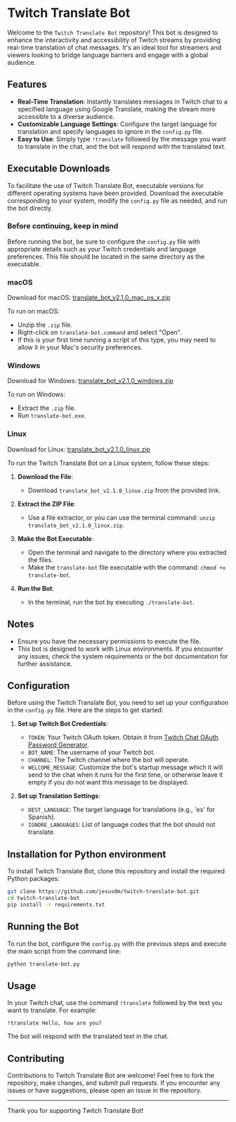 
# Twitch Translate Bot

Welcome to the `Twitch Translate Bot` repository! This bot is designed to enhance the interactivity and accessibility of Twitch streams by providing real-time translation of chat messages. It's an ideal tool for streamers and viewers looking to bridge language barriers and engage with a global audience.

## Features

- **Real-Time Translation**: Instantly translates messages in Twitch chat to a specified language using Google Translate, making the stream more accessible to a diverse audience.
- **Customizable Language Settings**: Configure the target language for translation and specify languages to ignore in the `config.py` file.
- **Easy to Use**: Simply type `!translate` followed by the message you want to translate in the chat, and the bot will respond with the translated text.


## Executable Downloads

To facilitate the use of Twitch Translate Bot, executable versions for different operating systems have been provided. Download the executable corresponding to your system, modify the `config.py` file as needed, and run the bot directly.

### Before continuing, keep in mind
Before running the bot, be sure to configure the `config.py` file with appropriate details such as your Twitch credentials and language preferences. This file should be located in the same directory as the executable.

### macOS

Download for macOS: [translate_bot_v2.1.0_mac_os_x.zip](https://github.com/jesus0m/twitch-translate-bot/releases/download/2.1.0/translate_bot_v2.1.0_mac_os_x.zip)

To run on macOS:
- Unzip the `.zip` file.
- Right-click on `translate-bot.command` and select "Open".
- If this is your first time running a script of this type, you may need to allow it in your Mac's security preferences.

### Windows

Download for Windows: [translate_bot_v2.1.0_windows.zip](https://github.com/jesus0m/twitch-translate-bot/releases/download/2.1.0/translate_bot_v2.1.0_windows.zip)

To run on Windows:
- Extract the `.zip` file.
- Run `translate-bot.exe`.

### Linux

Download for Linux: [translate_bot_v2.1.0_linux.zip](https://github.com/jesus0m/twitch-translate-bot/releases/download/2.1.0/translate_bot_v2.1.0_linux.zip)

To run the Twitch Translate Bot on a Linux system, follow these steps:

1. **Download the File**:
   - Download `translate_bot_v2.1.0_linux.zip` from the provided link.

2. **Extract the ZIP File**:
   - Use a file extractor, or you can use the terminal command: `unzip translate_bot_v2.1.0_linux.zip`.

3. **Make the Bot Executable**:
   - Open the terminal and navigate to the directory where you extracted the files.
   - Make the `translate-bot` file executable with the command: `chmod +x translate-bot`.

4. **Run the Bot**:
   - In the terminal, run the bot by executing `./translate-bot`.

## Notes
- Ensure you have the necessary permissions to execute the file.
- This bot is designed to work with Linux environments. If you encounter any issues, check the system requirements or the bot documentation for further assistance.


## Configuration

Before using the Twitch Translate Bot, you need to set up your configuration in the `config.py` file. Here are the steps to get started:

1. **Set up Twitch Bot Credentials**:
   - `TOKEN`: Your Twitch OAuth token. Obtain it from [Twitch Chat OAuth Password Generator](https://twitchapps.com/tmi/).
   - `BOT_NAME`: The username of your Twitch bot.
   - `CHANNEL`: The Twitch channel where the bot will operate.
   - `WELCOME_MESSAGE`: Customize the bot's startup message which it will send to the chat when it runs for the first time, or otherwise leave it empty if you do not want this message to be displayed.

2. **Set up Translation Settings**:
   - `DEST_LANGUAGE`: The target language for translations (e.g., 'es' for Spanish).
   - `IGNORE_LANGUAGES`: List of language codes that the bot should not translate.

## Installation for Python environment

To install Twitch Translate Bot, clone this repository and install the required Python packages:

```bash
git clone https://github.com/jesus0m/twitch-translate-bot.git
cd twitch-translate-bot
pip install -r requirements.txt
```

## Running the Bot

To run the bot, configure the `config.py` with the previous steps and execute the main script from the command line:

```bash
python translate-bot.py
```

## Usage

In your Twitch chat, use the command `!translate` followed by the text you want to translate. For example:

```
!translate Hello, how are you?
```

The bot will respond with the translated text in the chat.

## Contributing

Contributions to Twitch Translate Bot are welcome! Feel free to fork the repository, make changes, and submit pull requests. If you encounter any issues or have suggestions, please open an issue in the repository.

---

Thank you for supporting Twitch Translate Bot!
